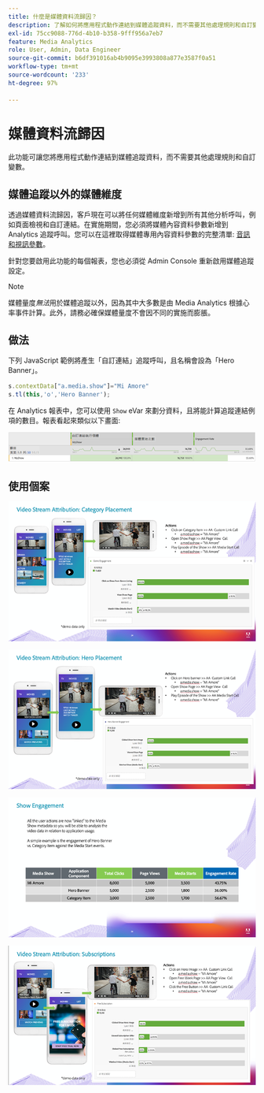 ```yaml
---
title: 什麼是媒體資料流歸因？
description: 了解如何將應用程式動作連結到媒體追蹤資料，而不需要其他處理規則和自訂變數。
exl-id: 75cc9088-776d-4b10-b358-9fff956a7eb7
feature: Media Analytics
role: User, Admin, Data Engineer
source-git-commit: b6df391016ab4b9095e3993808a877e3587f0a51
workflow-type: tm+mt
source-wordcount: '233'
ht-degree: 97%

---
```


# 媒體資料流歸因

此功能可讓您將應用程式動作連結到媒體追蹤資料，而不需要其他處理規則和自訂變數。

## 媒體追蹤以外的媒體維度

透過媒體資料流歸因，客戶現在可以將任何媒體維度新增到所有其他分析呼叫，例如頁面檢視和自訂連結。在實施期間，您必須將媒體內容資料參數新增到 Analytics 追蹤呼叫。您可以在這裡取得媒體專用內容資料參數的完整清單: [音訊和視訊參數](/help/metrics-and-metadata/audio-video-parameters.md)。

針對您要啟用此功能的每個報表，您也必須從 Admin Console 重新啟用媒體追蹤設定。

>[!NOTE]
>
>媒體量度&#x200B;_無法_&#x200B;用於媒體追蹤以外，因為其中大多數是由 Media Analytics 根據心率事件計算。此外，請務必確保媒體量度不會因不同的實施而膨脹。

## 做法

下列 JavaScript 範例將產生「自訂連結」追蹤呼叫，且名稱會設為「Hero Banner」。

```javascript
s.contextData["a.media.show"]="Mi Amore"
s.tl(this,'o','Hero Banner');
```

在 Analytics 報表中，您可以使用 `Show` eVar 來劃分資料，且將能計算追蹤連結例項的數目。報表看起來類似以下畫面:

![](/assets/myShow-rpt-1.png)

## 使用個案

![](/assets/vid-stream-attr-category.png)

![](/assets/vid-stream-attr-hero.png)

![](/assets/show-engagement.png)

![](/assets/vid-stream-attr-subs.png)
